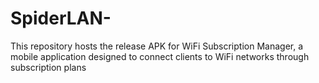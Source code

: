 # SpiderLAN-
 This repository hosts the release APK for WiFi Subscription Manager, a mobile application designed to connect clients to WiFi networks through subscription plans
